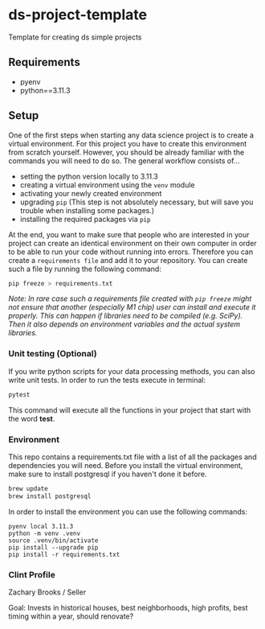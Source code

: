 # ds-project-template

Template for creating ds simple projects

## Requirements

- pyenv
- python==3.11.3

## Setup

One of the first steps when starting any data science project is to create a virtual environment. For this project you have to create this environment from scratch yourself. However, you should be already familiar with the commands you will need to do so. The general workflow consists of... 

* setting the python version locally to 3.11.3
* creating a virtual environment using the `venv` module
* activating your newly created environment 
* upgrading `pip` (This step is not absolutely necessary, but will save you trouble when installing some packages.)
* installing the required packages via `pip`

At the end, you want to make sure that people who are interested in your project can create an identical environment on their own computer in order to be able to run your code without running into errors. Therefore you can create a `requirements file` and add it to your repository. You can create such a file by running the following command: 

```bash
pip freeze > requirements.txt
```

*Note: In rare case such a requirements file created with `pip freeze` might not ensure that another (especially M1 chip) user can install and execute it properly. This can happen if libraries need to be compiled (e.g. SciPy). Then it also depends on environment variables and the actual system libraries.*

### Unit testing (Optional)

If you write python scripts for your data processing methods, you can also write unit tests. In order to run the tests execute in terminal:

```bash
pytest
```

This command will execute all the functions in your project that start with the word **test**.


### Environment

This repo contains a requirements.txt file with a list of all the packages and dependencies you will need. Before you install the virtual environment, make sure to install postgresql if you haven't done it before.

```bash
brew update
brew install postgresql
```

In order to install the environment you can use the following commands:

```
pyenv local 3.11.3
python -m venv .venv
source .venv/bin/activate
pip install --upgrade pip
pip install -r requirements.txt
```

### Clint Profile

Zachary Brooks /
Seller

Goal: Invests in historical houses, best neighborhoods, high profits, best timing within a year, should renovate?    